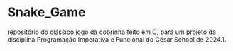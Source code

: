 # Snake_Game
repositório do clássico jogo da cobrinha feito em C, para um projeto da disciplina Programação Imperativa e Funcional do César School de 2024.1.
